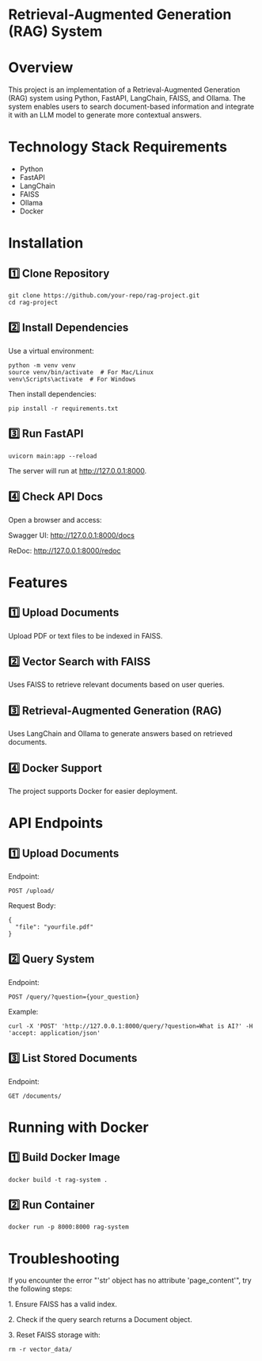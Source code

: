 # Retrieval-Augmented Generation (RAG) System
# Overview
This project is an implementation of a Retrieval-Augmented Generation (RAG) system using Python, FastAPI, LangChain, FAISS, and Ollama. The system enables users to search document-based information and integrate it with an LLM model to generate more contextual answers.
# Technology Stack Requirements
- Python 
- FastAPI 
- LangChain 
- FAISS 
- Ollama 
- Docker 
# Installation
## 1️⃣ Clone Repository
````
git clone https://github.com/your-repo/rag-project.git
cd rag-project
````
## 2️⃣ Install Dependencies
Use a virtual environment:
````
python -m venv venv
source venv/bin/activate  # For Mac/Linux
venv\Scripts\activate  # For Windows
````
Then install dependencies:
````
pip install -r requirements.txt
````
## 3️⃣ Run FastAPI
````
uvicorn main:app --reload
````
The server will run at http://127.0.0.1:8000.
## 4️⃣ Check API Docs
Open a browser and access:

Swagger UI: http://127.0.0.1:8000/docs

ReDoc: http://127.0.0.1:8000/redoc

# Features
## 1️⃣ Upload Documents 
Upload PDF or text files to be indexed in FAISS.
## 2️⃣ Vector Search with FAISS 
Uses FAISS to retrieve relevant documents based on user queries.
## 3️⃣ Retrieval-Augmented Generation (RAG) 
Uses LangChain and Ollama to generate answers based on retrieved documents.
## 4️⃣ Docker Support 
The project supports Docker for easier deployment.

# API Endpoints
## 1️⃣ Upload Documents
Endpoint:
````
POST /upload/
````
Request Body:
````
{
  "file": "yourfile.pdf"
}
````
## 2️⃣ Query System
Endpoint:
````
POST /query/?question={your_question}
````
Example:
````
curl -X 'POST' 'http://127.0.0.1:8000/query/?question=What is AI?' -H 'accept: application/json'
````
## 3️⃣ List Stored Documents
Endpoint:
````
GET /documents/
````
# Running with Docker
## 1️⃣ Build Docker Image
````
docker build -t rag-system .
````
## 2️⃣ Run Container
````
docker run -p 8000:8000 rag-system
````
# Troubleshooting
If you encounter the error "'str' object has no attribute 'page_content'", try the following steps:

1️. Ensure FAISS has a valid index.

2️. Check if the query search returns a Document object.

3️. Reset FAISS storage with:
````
rm -r vector_data/
````

